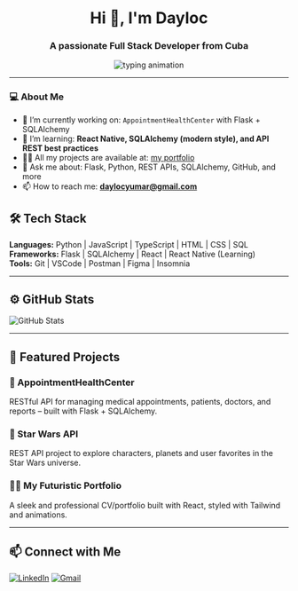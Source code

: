 <h1 align="center">Hi 👋, I'm Dayloc</h1>
<h3 align="center">A passionate Full Stack Developer from Cuba</h3>
<p align="center">
  <img src="https://readme-typing-svg.demolab.com?font=Fira+Code&size=24&duration=3000&pause=1000&color=00FFE0&center=true&vCenter=true&width=700&lines=%F0%9F%8C%8C+Star+Wars+API;Explore+the+Galaxy+One+Endpoint+at+a+Time;Built+with+Flask+%2B+SQLAlchemy+%2B+JWT" alt="typing animation" />
</p>


---

### 💻 About Me

- 🔭 I’m currently working on: `AppointmentHealthCenter` with Flask + SQLAlchemy
- 🌱 I’m learning: **React Native, SQLAlchemy (modern style), and API REST best practices**
- 👨‍💻 All my projects are available at: [my portfolio](https://yourportfolio.com) <!-- reemplaza con tu link -->
- 💬 Ask me about: Flask, Python, REST APIs, SQLAlchemy, GitHub, and more
- 📫 How to reach me: **daylocyumar@gmail.com** <!-- o tu correo -->



## 🛠️ Tech Stack

**Languages:** Python | JavaScript | TypeScript | HTML | CSS | SQL  
**Frameworks:** Flask | SQLAlchemy | React | React Native (Learning)  
**Tools:** Git | VSCode | Postman | Figma | Insomnia  

---

## ⚙️ GitHub Stats

![GitHub Stats](https://github-readme-stats.vercel.app/api?username=dayloc&show_icons=true&theme=tokyonight)

---

## 🌟 Featured Projects

### 🏥 AppointmentHealthCenter  
RESTful API for managing medical appointments, patients, doctors, and reports – built with Flask + SQLAlchemy.

### 🌌 Star Wars API  
REST API project to explore characters, planets and user favorites in the Star Wars universe.

### 👨‍🚀 My Futuristic Portfolio  
A sleek and professional CV/portfolio built with React, styled with Tailwind and animations.

---

## 📫 Connect with Me

[![LinkedIn](https://img.shields.io/badge/LinkedIn-0A66C2?style=for-the-badge&logo=linkedin&logoColor=white)](https://www.linkedin.com/in/dayloc-prieto
)
[![Gmail](https://img.shields.io/badge/Gmail-D14836?style=for-the-badge&logo=gmail&logoColor=white)](mailto:daylocyumar@gmail.com)
